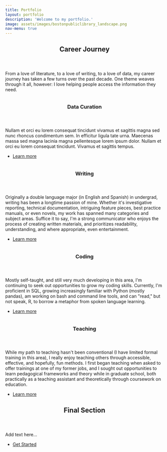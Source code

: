 ```yaml
---
title: Portfolio
layout: portfolio
description: 'Welcome to my portfolio.'
image: assets/images/bostonpubliclibrary_landscape.png
nav-menu: true
---
```


<!-- Main -->
<div id="main">

<!-- One -->
<section id="one">
	<div class="inner">
		<header class="major">
			<h2>Career Journey</h2>
		</header>
		<p>From a love of literature, to a love of writing, to a love of data, my career journey has taken a few turns over the past decade. One theme weaves through it all, however: I love helping people access the information they need.</p>
	</div>
</section>

<!-- Two -->
<section id="two" class="spotlights">
	<section>
		<a href="generic.html" class="image">
			<img src="{% link assets/images/pic08.jpg %}" alt="" data-position="center center" />
		</a>
		<div class="content">
			<div class="inner">
				<header class="major">
					<h3>Data Curation</h3>
				</header>
				<p>Nullam et orci eu lorem consequat tincidunt vivamus et sagittis magna sed nunc rhoncus condimentum sem. In efficitur ligula tate urna. Maecenas massa sed magna lacinia magna pellentesque lorem ipsum dolor. Nullam et orci eu lorem consequat tincidunt. Vivamus et sagittis tempus.</p>
				<ul class="actions">
					<li><a href="generic.html" class="button">Learn more</a></li>
				</ul>
			</div>
		</div>
	</section>
	<section>
		<a href="generic.html" class="image">
			<img src="{% link assets/images/pic09.jpg %}" alt="" data-position="top center" />
		</a>
		<div class="content">
			<div class="inner">
				<header class="major">
					<h3>Writing</h3>
				</header>
				<p>Originally a double language major (in English and Spanish) in undergrad, writing has been a longtime passion of mine. Whether it's investigative reporting, technical documentation, intriguing feature pieces, best practice manuals, or even novels, my work has spanned many categories and subject areas. Suffice it to say, I'm a strong communicator who enjoys the process of creating written materials, and prioritizes readability, understanding, and where appropriate, even entertainment.</p>
				<ul class="actions">
					<li><a href="generic.html" class="button">Learn more</a></li>
				</ul>
			</div>
		</div>
	</section>
	<section>
		<a href="generic.html" class="image">
			<img src="{% link assets/images/pic10.jpg %}" alt="" data-position="25% 25%" />
		</a>
		<div class="content">
			<div class="inner">
				<header class="major">
					<h3>Coding</h3>
				</header>
				<p>Mostly self-taught, and still very much developing in this area, I'm continuing to seek out opportunities to grow my coding skills. Currently, I'm proficient in SQL, growing increasingly familiar with Python (mostly pandas), am working on bash and command line tools, and can "read," but not speak, R, to borrow a metaphor from spoken language learning. </p>
				<ul class="actions">
					<li><a href="generic.html" class="button">Learn more</a></li>
				</ul>
			</div>
		</div>
	</section>
	<section>
		<a href="generic.html" class="image">
			<img src="{% link assets/images/pic09.jpg %}" alt="" data-position="top center" />
		</a>
		<div class="content">
			<div class="inner">
				<header class="major">
					<h3>Teaching</h3>
				</header>
				<p>While my path to teaching hasn't been conventional (I have limited formal training in this area), I really enjoy teaching others through accessible, effective, and hopefully, fun methods. I first began teaching when asked to offer trainings at one of my former jobs, and I sought out opportunities to learn pedagogical frameworks and theory while in graduate school, both practically as a teaching assistant and theoretically through coursework on education.</p>
				<ul class="actions">
					<li><a href="generic.html" class="button">Learn more</a></li>
				</ul>
			</div>
		</div>
	</section>
</section>

<!-- Three -->
<section id="three">
	<div class="inner">
		<header class="major">
			<h2>Final Section</h2>
		</header>
		<p>Add text here...</p>
		<ul class="actions">
			<li><a href="generic.html" class="button next">Get Started</a></li>
		</ul>
	</div>
</section>

</div>
